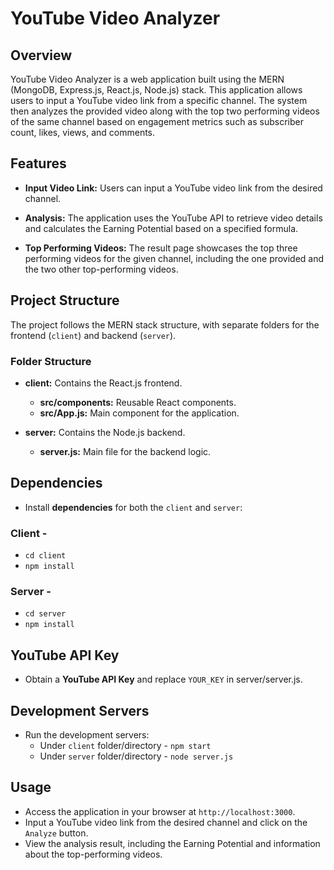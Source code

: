 # YouTube Video Analyzer

## Overview

YouTube Video Analyzer is a web application built using the MERN (MongoDB, Express.js, React.js, Node.js) stack. This application allows users to input a YouTube video link from a specific channel. The system then analyzes the provided video along with the top two performing videos of the same channel based on engagement metrics such as subscriber count, likes, views, and comments.

## Features

- **Input Video Link:** Users can input a YouTube video link from the desired channel.

- **Analysis:** The application uses the YouTube API to retrieve video details and calculates the Earning Potential based on a specified formula.

- **Top Performing Videos:** The result page showcases the top three performing videos for the given channel, including the one provided and the two other top-performing videos.

## Project Structure

The project follows the MERN stack structure, with separate folders for the frontend (`client`) and backend (`server`).

### Folder Structure

- **client:** Contains the React.js frontend.
  - **src/components:** Reusable React components.
  - **src/App.js:** Main component for the application.

- **server:** Contains the Node.js backend.
  - **server.js:** Main file for the backend logic.
 
## Dependencies

- Install **dependencies** for both the `client` and `server`:

### Client -
  - `cd client`
  - `npm install`

### Server -
 - `cd server`
 - `npm install`

## YouTube API Key

- Obtain a **YouTube API Key** and replace `YOUR_KEY` in server/server.js.

## Development Servers

- Run the development servers:
  - Under `client` folder/directory - `npm start`
  - Under `server` folder/directory - `node server.js`
 
## Usage

- Access the application in your browser at `http://localhost:3000`.
- Input a YouTube video link from the desired channel and click on the `Analyze` button.
- View the analysis result, including the Earning Potential and information about the top-performing videos.
